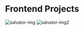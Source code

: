 # Frontend Projects
![salvator-img](https://github.com/salvator-del/frontend/assets/65698466/b86ad423-0b8b-4e18-abde-7b1fd0fb16a5)
![salvator-img2](https://github.com/salvator-del/frontend/assets/65698466/94ab6aa5-7d54-439b-9075-2d9cf135ba84)

